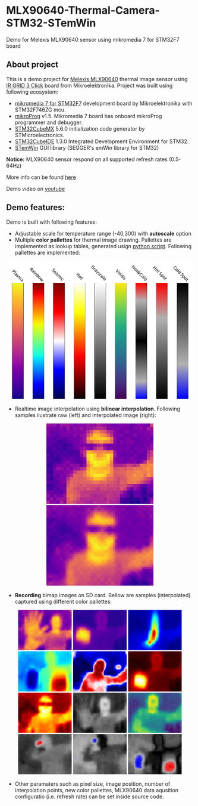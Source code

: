 # MLX90640-Thermal-Camera-STM32-STemWin
 Demo for Melexis MLX90640 sensor using mikromedia 7 for STM32F7 board
## About project
This is a demo project for [Melexis MLX90640](https://www.melexis.com/en/product/mlx90640/far-infrared-thermal-sensor-array) thermal image sensor using [IR GRID 3 Click](https://www.mikroe.com/ir-grid-3-click) board from Mikroelektronika. Project was built using following ecosystem:

 - [mikromedia 7 for STM32F7](https://www.mikroe.com/mikromedia-7-stm32f7) development board by Mikroelektronika with STM32F746ZG mcu.
 - [mikroProg](https://www.mikroe.com/mikroprog-stm32) v1.5. Mikromedia 7 board has onboard mikroProg programmer and debugger.
 - [STM32CubeMX](https://www.st.com/en/development-tools/stm32cubemx.html?sc=stm32cubemx) 5.6.0 initialization code generator by STMicroelectronics.
 - [STM32CubeIDE](https://www.st.com/en/development-tools/stm32cubeide.html) 1.3.0 Integrated Development Environment for STM32.
 - [STemWin](https://www.st.com/en/embedded-software/stemwin.html) GUI library (SEGGER's emWin library for STM32)
 
**Notice:** MLX90640 sensor respond on all supported refresh rates (0.5-64Hz)

More info can be found [here](https://www.optolab.ftn.uns.ac.rs/index.php/education/project-base/260-mlx90640-thermal-camera)

Demo video on [youtube](https://youtu.be/KOCp_KNmq_Y) 

## Demo features:
Demo is built with following features:
- Adjustable scale for temperature range (-40,300) with **autoscale** option
- Multiple **color pallettes** for thermal image drawing. Pallettes are implemented as lookup tables, generated usign [python script](https://github.com/OptoLAB/Color-Pallette-Lookup-Table-Generator). Following pallettes are implemented:

<p align="center">
<img src="https://github.com/OptoLAB/MLX90640-Thermal-Camera-STM32-STemWin/blob/main/pallette/color_pallettes.png" width="500"/>
</p>

- Realtime image interpolation using **bilinear interpolation**. Following samples ilustrate raw (left) and interpolated image (right):

<p align="center">
<img src="https://github.com/OptoLAB/MLX90640-Thermal-Camera-STM32-STemWin/blob/main/interpolation%20samples/IMG1.BMP" width="288"/>
<img src="https://github.com/OptoLAB/MLX90640-Thermal-Camera-STM32-STemWin/blob/main/interpolation%20samples/IMG0.BMP" width="288"/>
</p>

- **Recording** bimap images on SD card. Bellow are samples (interpolated) captured using different color pallettes:

<p align="center">
<img src="https://github.com/OptoLAB/MLX90640-Thermal-Camera-STM32-STemWin/blob/main/samples/IMG0.BMP" width="144"/>
<img src="https://github.com/OptoLAB/MLX90640-Thermal-Camera-STM32-STemWin/blob/main/samples/IMG1.BMP" width="144"/>
<img src="https://github.com/OptoLAB/MLX90640-Thermal-Camera-STM32-STemWin/blob/main/samples/IMG2.BMP" width="144"/>
<img src="https://github.com/OptoLAB/MLX90640-Thermal-Camera-STM32-STemWin/blob/main/samples/IMG3.BMP" width="144"/>
<img src="https://github.com/OptoLAB/MLX90640-Thermal-Camera-STM32-STemWin/blob/main/samples/IMG4.BMP" width="144"/>
<img src="https://github.com/OptoLAB/MLX90640-Thermal-Camera-STM32-STemWin/blob/main/samples/IMG5.BMP" width="144"/>
<img src="https://github.com/OptoLAB/MLX90640-Thermal-Camera-STM32-STemWin/blob/main/samples/IMG6.BMP" width="144"/>
<img src="https://github.com/OptoLAB/MLX90640-Thermal-Camera-STM32-STemWin/blob/main/samples/IMG7.BMP" width="144"/>
<img src="https://github.com/OptoLAB/MLX90640-Thermal-Camera-STM32-STemWin/blob/main/samples/IMG8.BMP" width="144"/>
<img src="https://github.com/OptoLAB/MLX90640-Thermal-Camera-STM32-STemWin/blob/main/samples/IMG9.BMP" width="144"/>
<img src="https://github.com/OptoLAB/MLX90640-Thermal-Camera-STM32-STemWin/blob/main/samples/IMG10.BMP" width="144"/>
<img src="https://github.com/OptoLAB/MLX90640-Thermal-Camera-STM32-STemWin/blob/main/samples/IMG11.BMP" width="144"/>
</p>

- Other paramaters such as pixel size, image position, number of interpolation points, new color pallettes, MLX90640 data aqusition configuratio (i.e. refresh rate) can be set inside source code.
